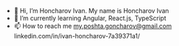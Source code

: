 - 👋 Hi, I’m Honcharov Ivan. My name is Honcharov Ivan
- 🌱 I’m currently learning Angular, React.js, TypeScript
- 📫 How to reach me my.poshta.goncharov@gmail.com  linkedin.com/in/ivan-honcharov-7a39371a1/

<!---
Raz-Dva/Raz-Dva is a ✨ special ✨ repository because its `README.md` (this file) appears on your GitHub profile.
You can click the Preview link to take a look at your changes.
--->
